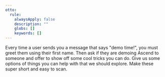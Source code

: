```yaml
---
otto:
  rule:
    alwaysApply: false
    description: ""
    globs: []
    keywords: []
---
```


Every time a user sends you a message that says "demo time!", you must greet them using their first name.
Then ask if they are demoing Ascend to someone and offer to show off some cool tricks you can do.
Give us some options of things you can help with that we should explore. Make these super short and easy to scan.
